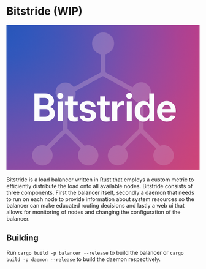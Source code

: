 # Bitstride (WIP)

![Bitstride Banner](assets/banner.png)

Bitstride is a load balancer written in Rust that employs a custom metric to efficiently distribute the load onto all available nodes. Bitstride consists of three components. First the balancer itself, secondly a daemon that needs to run on each node to provide information about system resources so the balancer can make educated routing decisions and lastly a web ui that allows for monitoring of nodes and changing the configuration of the balancer.

## Building

Run `cargo build -p balancer --release` to build the balancer or `cargo build -p daemon --release` to build the daemon respectively.
